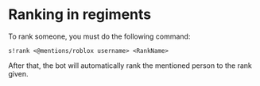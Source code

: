 # Ranking in regiments

To rank someone, you must do the following command:

```
s!rank <@mentions/roblox username> <RankName>
```

After that, the bot will automatically rank the mentioned person to the rank given.



